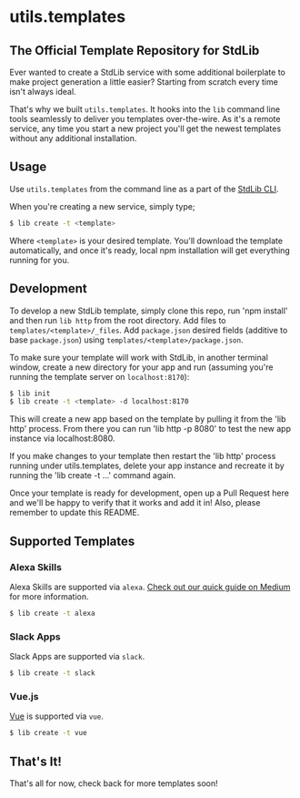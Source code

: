 # utils.templates

## The Official Template Repository for StdLib

Ever wanted to create a StdLib service with some additional boilerplate to
make project generation a little easier? Starting from scratch every time isn't
always ideal.

That's why we built `utils.templates`. It hooks into the `lib` command line
tools seamlessly to deliver you templates over-the-wire. As it's a remote
service, any time you start a new project you'll get the newest templates
without any additional installation.

## Usage

Use `utils.templates` from the command line as a part of the [StdLib CLI](https://github.com/stdlib/lib).

When you're creating a new service, simply type;

```bash
$ lib create -t <template>
```

Where `<template>` is your desired template. You'll download the template
automatically, and once it's ready, local npm installation will get everything
running for you.

## Development

To develop a new StdLib template, simply clone this repo, run 'npm install'
and then run `lib http` from the root directory. Add files to
`templates/<template>/_files`. Add `package.json` desired fields (additive to
base `package.json`) using `templates/<template>/package.json`.

To make sure your template will work with StdLib, in another terminal window,
create a new directory for your app and run (assuming you're running the
template server on `localhost:8170`):

```bash
$ lib init
$ lib create -t <template> -d localhost:8170
```

This will create a new app based on the template by pulling it from the 'lib http'
process. From there you can run 'lib http -p 8080' to test the new app instance via
localhost:8080.

If you make changes to your template then restart the 'lib http' process running
under utils.templates, delete your app instance and recreate it by running the
'lib create -t ...' command again.

Once your template is ready for development, open up a Pull Request here and
we'll be happy to verify that it works and add it in! Also, please remember to
update this README.

## Supported Templates

### Alexa Skills

Alexa Skills are supported via `alexa`.
[Check out our quick guide on Medium](https://hackernoon.com/build-an-alexa-skill-in-7-minutes-flat-with-node-js-and-stdlib-70611f58c37f)
for more information.

```bash
$ lib create -t alexa
```

### Slack Apps

Slack Apps are supported via `slack`.

```bash
$ lib create -t slack
```

### Vue.js

[Vue](https://vuejs.org) is supported via `vue`.

```bash
$ lib create -t vue
```

## That's It!

That's all for now, check back for more templates soon!
